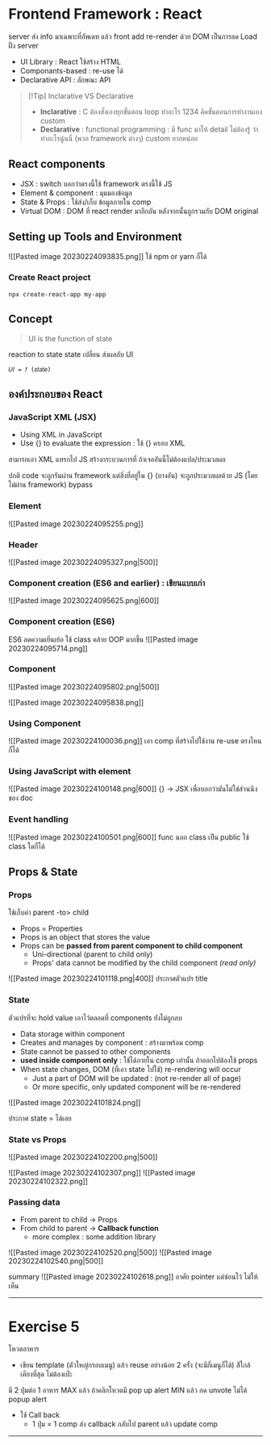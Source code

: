  
# Frontend Framework : React

server ส่ง info มาเฉพาะที่อัพเดท แล้ว front add re-render ด้วย DOM เป็นการลด Load ฝั่ง server

- UI Library : React ใช้สร้าง HTML
- Componants-based : re-use ได้
- Declarative API : ลักษณะ API

>[!Tip] Inclarative VS Declarative
>- **Inclarative** : C ต้องสั่งเองทุกขั้นตอน loop ทำอะไร 1234 คิดขั้นตอนการทำงานเอง custom
>- **Declarative** : functional programming : มี func มาให้ detail ไม่ต้องรู้ ว่าทำอะไรนู่นนี่ (พวก framework ต่างๆ) custom ยากหน่อย

## React components

- JSX : switch บอกว่าตรงนี้ใช้ framework ตรงนี้ใช้ JS
- Element & component : มุมมองข้อมูล
- State & Props : ใช้ส่ง/เก็บ ข้อมูลภายใน comp
- Virtual DOM : DOM ที่ react render มาอีกอัน หลังจากนั้นถูกรวมกับ DOM original

## Setting up Tools and Environment

![[Pasted image 20230224093835.png]]
ใช้ npm or yarn ก็ได้

### Create React project

```
npx create-react-app my-app
```

## Concept

>UI is the function of state

reaction to state
state เปลี่ยน ส่งผลกับ UI

```
𝑈𝐼 = 𝑓 (𝑠𝑡𝑎𝑡𝑒)
```

## องค์ประกอบของ React

### JavaScript XML (JSX)
- Using XML in JavaScript
- Use {} to evaluate the expression : ใช้ {} ครอบ XML

สามารถเอา XML แทรกไป JS
สร้างกระบวนการที่ ถ้าเจออันนี้ไม่ต้องแปล/ประมวลผล

ปกติ code จะถูกรันผ่าน framework
แต่สิ่งที่อยู่ใน {} (บางอัน) จะถูกประมวลผลด้วย JS (โดยไม่ผ่าน framework) bypass

### Element
![[Pasted image 20230224095255.png]]

### Header
![[Pasted image 20230224095327.png|500]]

### Component creation (ES6 and earlier) : เขียนแบบเก่า
![[Pasted image 20230224095625.png|600]]

### Component creation (ES6)
ES6 ลดความเยิ่นเย้อ ใช้ class คล้าย OOP มากขึ้น
![[Pasted image 20230224095714.png]]

### Component
![[Pasted image 20230224095802.png|500]]

![[Pasted image 20230224095838.png]]

### Using Component
![[Pasted image 20230224100036.png]]
เอา comp ที่สร้างไปใช้งาน
re-use ตรงไหนก็ได้

### Using JavaScript with element
![[Pasted image 20230224100148.png|600]]
{} -> JSX
เพื่อบอกว่ามันไม่ใช่ส่วนนึงของ doc

### Event handling
![[Pasted image 20230224100501.png|600]]
func นอก class เป็น public ใช้ class ใดก็ได้ 

## Props & State

### Props
ใช้เก็บค่า parent -to> child

- Props = Properties
- Props is an object that stores the value
- Props can be **passed from parent component to child component**
	- Uni-directional (parent to child only)  
	- Props' data cannot be modified by the child component *(read only)*

![[Pasted image 20230224101118.png|400]]
ประกาศตัวแปร title

### State
ตัวแปรที่จะ hold value เอาไว้ตลอดที่ components ยังไม่ถูกลบ

- Data storage within component
- Creates and manages by component : สร้างมาพร้อม comp
- State cannot be passed to other components
- **used inside component only** : ใช้ได้ภายใน comp เท่านั้น ถ้าออกไปต้องใช้ props
- When state changes, DOM (ที่เอา state ไปใช้) re-rendering will occur  
	- Just a part of DOM will be updated :  (not re-render all of page)
	- Or more specific, only updated component will be re-rendered

![[Pasted image 20230224101824.png]]

ประกาศ state = ได้เลย

### State vs Props
![[Pasted image 20230224102200.png|500]]

![[Pasted image 20230224102307.png]]
![[Pasted image 20230224102322.png]]

### Passing data

- From parent to child -> Props
- From child to parent -> **Callback function**
	- more complex : some addition library

![[Pasted image 20230224102520.png|500]]
![[Pasted image 20230224102540.png|500]]

summary
![[Pasted image 20230224102618.png]]
อาศัย pointer แต่ซ่อนไว้ ไม่ให้เห็น

---

# Exercise 5

โหวตอาหาร

- เขียน template (ตัวใหญ่กรอบเมนู) แล้ว reuse อย่างน้อย 2 ครั้ง (จะมีกี่เมนูก็ได้)
สีใกล้เคียงที่สุด ไม่ต้องเป๊ะ

มี 2 ปุ่มต่อ 1 อาหาร
MAX แล้ว ถ้าคลิกโหวตมี pop up alert
MIN แล้ว กด unvote ไม่ได้ popup alert

- ใช้ Call back
	- 1 ปุ่ม = 1 comp ส่ง callback กลับไป parent แล้ว update comp



---




















